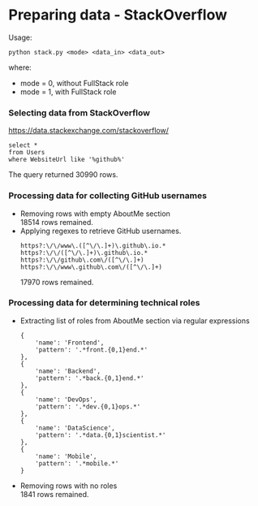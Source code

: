 # Preparing data - StackOverflow


Usage:
```
python stack.py <mode> <data_in> <data_out>
```
where:
- mode = 0, without FullStack role
- mode = 1, with FullStack role

### Selecting data from StackOverflow
https://data.stackexchange.com/stackoverflow/
```
select *
from Users
where WebsiteUrl like '%github%'
```
The query returned 30990 rows.

### Processing data for collecting GitHub usernames
- Removing rows with empty AboutMe section  
    18514 rows remained.
- Applying regexes to retrieve GitHub usernames.
    ```
    https?:\/\/www\.([^\/\.]+)\.github\.io.*
    https?:\/\/([^\/\.]+)\.github\.io.*
    https?:\/\/github\.com\/([^\/\.]+)
    https?:\/\/www\.github\.com\/([^\/\.]+)
    ```
    17970 rows remained.

### Processing data for determining technical roles
- Extracting list of roles from AboutMe section via regular expressions
    ```
    {
        'name': 'Frontend',
        'pattern': '.*front.{0,1}end.*'
    },
    {
        'name': 'Backend',
        'pattern': '.*back.{0,1}end.*'
    },
    {
        'name': 'DevOps',
        'pattern': '.*dev.{0,1}ops.*'
    },
    {
        'name': 'DataScience',
        'pattern': '.*data.{0,1}scientist.*'
    },
    {
        'name': 'Mobile',
        'pattern': '.*mobile.*'
    }
    ```
- Removing rows with no roles  
    1841 rows remained.
